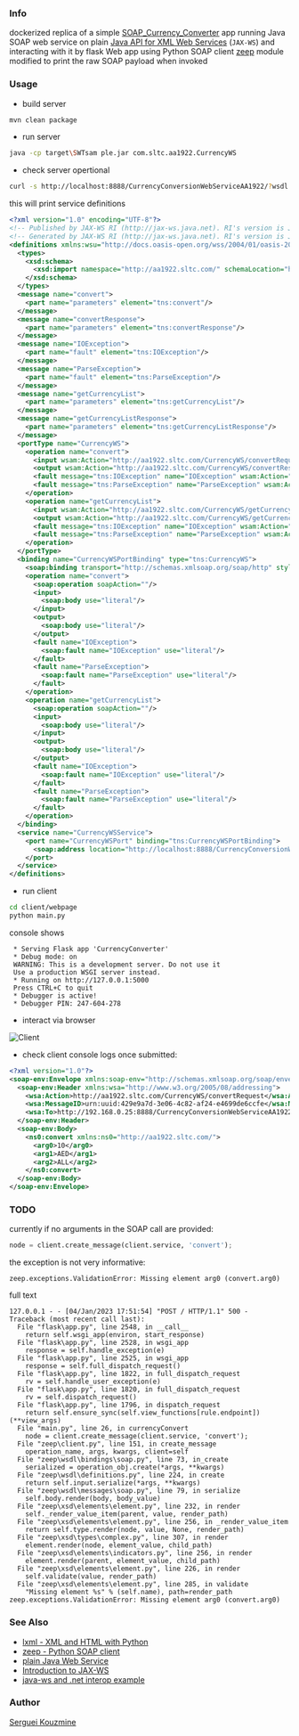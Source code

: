 ###  Info


dockerized replica of a simple
[SOAP_Currency_Converter](https://github.com/imexh/SOAP_Currency_Converter) app running Java SOAP web service on plain [Java API for XML Web Services]() (`JAX-WS`)
and interacting with it by flask Web app using Python SOAP client [zeep](https://docs.python-zeep.org/en/master/) module
modified to print the raw SOAP payload when invoked

### Usage
* build server
```sh
mvn clean package
```
* run server
```sh
java -cp target\SWTsam ple.jar com.sltc.aa1922.CurrencyWS
```
* check server opertional
```sh
curl -s http://localhost:8888/CurrencyConversionWebServiceAA1922/?wsdl
```
this will print service definitions
```XML
<?xml version="1.0" encoding="UTF-8"?>
<!-- Published by JAX-WS RI (http://jax-ws.java.net). RI's version is JAX-WS RI 2.2.9-b130926.1035 svn-revision#5f6196f2b90e9460065a4c2f4e30e065b245e51e. -->
<!-- Generated by JAX-WS RI (http://jax-ws.java.net). RI's version is JAX-WS RI 2.2.9-b130926.1035 svn-revision#5f6196f2b90e9460065a4c2f4e30e065b245e51e. -->
<definitions xmlns:wsu="http://docs.oasis-open.org/wss/2004/01/oasis-200401-wss-wssecurity-utility-1.0.xsd" xmlns:wsp="http://www.w3.org/ns/ws-policy" xmlns:wsp1_2="http://schemas.xmlsoap.org/ws/2004/09/policy" xmlns:wsam="http://www.w3.org/2007/05/addressing/metadata" xmlns:soap="http://schemas.xmlsoap.org/wsdl/soap/" xmlns:tns="http://aa1922.sltc.com/" xmlns:xsd="http://www.w3.org/2001/XMLSchema" xmlns="http://schemas.xmlsoap.org/wsdl/" targetNamespace="http://aa1922.sltc.com/" name="CurrencyWSService">
  <types>
    <xsd:schema>
      <xsd:import namespace="http://aa1922.sltc.com/" schemaLocation="http://localhost:8888/CurrencyConversionWebServiceAA1922?xsd=1"/>
    </xsd:schema>
  </types>
  <message name="convert">
    <part name="parameters" element="tns:convert"/>
  </message>
  <message name="convertResponse">
    <part name="parameters" element="tns:convertResponse"/>
  </message>
  <message name="IOException">
    <part name="fault" element="tns:IOException"/>
  </message>
  <message name="ParseException">
    <part name="fault" element="tns:ParseException"/>
  </message>
  <message name="getCurrencyList">
    <part name="parameters" element="tns:getCurrencyList"/>
  </message>
  <message name="getCurrencyListResponse">
    <part name="parameters" element="tns:getCurrencyListResponse"/>
  </message>
  <portType name="CurrencyWS">
    <operation name="convert">
      <input wsam:Action="http://aa1922.sltc.com/CurrencyWS/convertRequest" message="tns:convert"/>
      <output wsam:Action="http://aa1922.sltc.com/CurrencyWS/convertResponse" message="tns:convertResponse"/>
      <fault message="tns:IOException" name="IOException" wsam:Action="http://aa1922.sltc.com/CurrencyWS/convert/Fault/IOException"/>
      <fault message="tns:ParseException" name="ParseException" wsam:Action="http://aa1922.sltc.com/CurrencyWS/convert/Fault/ParseException"/>
    </operation>
    <operation name="getCurrencyList">
      <input wsam:Action="http://aa1922.sltc.com/CurrencyWS/getCurrencyListRequest" message="tns:getCurrencyList"/>
      <output wsam:Action="http://aa1922.sltc.com/CurrencyWS/getCurrencyListResponse" message="tns:getCurrencyListResponse"/>
      <fault message="tns:IOException" name="IOException" wsam:Action="http://aa1922.sltc.com/CurrencyWS/getCurrencyList/Fault/IOException"/>
      <fault message="tns:ParseException" name="ParseException" wsam:Action="http://aa1922.sltc.com/CurrencyWS/getCurrencyList/Fault/ParseException"/>
    </operation>
  </portType>
  <binding name="CurrencyWSPortBinding" type="tns:CurrencyWS">
    <soap:binding transport="http://schemas.xmlsoap.org/soap/http" style="document"/>
    <operation name="convert">
      <soap:operation soapAction=""/>
      <input>
        <soap:body use="literal"/>
      </input>
      <output>
        <soap:body use="literal"/>
      </output>
      <fault name="IOException">
        <soap:fault name="IOException" use="literal"/>
      </fault>
      <fault name="ParseException">
        <soap:fault name="ParseException" use="literal"/>
      </fault>
    </operation>
    <operation name="getCurrencyList">
      <soap:operation soapAction=""/>
      <input>
        <soap:body use="literal"/>
      </input>
      <output>
        <soap:body use="literal"/>
      </output>
      <fault name="IOException">
        <soap:fault name="IOException" use="literal"/>
      </fault>
      <fault name="ParseException">
        <soap:fault name="ParseException" use="literal"/>
      </fault>
    </operation>
  </binding>
  <service name="CurrencyWSService">
    <port name="CurrencyWSPort" binding="tns:CurrencyWSPortBinding">
      <soap:address location="http://localhost:8888/CurrencyConversionWebServiceAA1922"/>
    </port>
  </service>
</definitions>

```
* run client
```sh
cd client/webpage
python main.py
```
console shows
```
 * Serving Flask app 'CurrencyConverter'
 * Debug mode: on
 WARNING: This is a development server. Do not use it
 Use a production WSGI server instead.
 * Running on http://127.0.0.1:5000
 Press CTRL+C to quit
 * Debugger is active!
 * Debugger PIN: 247-604-278
```
* interact via browser

![Client](https://github.com/sergueik/springboot_study/blob/master/basic-soap3/screenshots/capture-client.png)

* check client console logs once submitted:

```XML
<?xml version="1.0"?>
<soap-env:Envelope xmlns:soap-env="http://schemas.xmlsoap.org/soap/envelope/">
  <soap-env:Header xmlns:wsa="http://www.w3.org/2005/08/addressing">
    <wsa:Action>http://aa1922.sltc.com/CurrencyWS/convertRequest</wsa:Action>
    <wsa:MessageID>urn:uuid:429e9a7d-3e06-4c82-af24-e4699de6ccfe</wsa:MessageID>
    <wsa:To>http://192.168.0.25:8888/CurrencyConversionWebServiceAA1922</wsa:To>
  </soap-env:Header>
  <soap-env:Body>
    <ns0:convert xmlns:ns0="http://aa1922.sltc.com/">
      <arg0>10</arg0>
      <arg1>AED</arg1>
      <arg2>ALL</arg2>
    </ns0:convert>
  </soap-env:Body>
</soap-env:Envelope>
```
###  TODO

currently if no arguments in the SOAP call are provided:
```python
node = client.create_message(client.service, 'convert');
```
the exception is not very informative:

```text
zeep.exceptions.ValidationError: Missing element arg0 (convert.arg0)
```
full text
```text
127.0.0.1 - - [04/Jan/2023 17:51:54] "POST / HTTP/1.1" 500 -
Traceback (most recent call last):
  File "flask\app.py", line 2548, in __call__
    return self.wsgi_app(environ, start_response)
  File "flask\app.py", line 2528, in wsgi_app
    response = self.handle_exception(e)
  File "flask\app.py", line 2525, in wsgi_app
    response = self.full_dispatch_request()
  File "flask\app.py", line 1822, in full_dispatch_request
    rv = self.handle_user_exception(e)
  File "flask\app.py", line 1820, in full_dispatch_request
    rv = self.dispatch_request()
  File "flask\app.py", line 1796, in dispatch_request
    return self.ensure_sync(self.view_functions[rule.endpoint])(**view_args)
  File "main.py", line 26, in currencyConvert
    node = client.create_message(client.service, 'convert');
  File "zeep\client.py", line 151, in create_message
    operation_name, args, kwargs, client=self
  File "zeep\wsdl\bindings\soap.py", line 73, in_create
    serialized = operation_obj.create(*args, **kwargs)
  File "zeep\wsdl\definitions.py", line 224, in create
    return self.input.serialize(*args, **kwargs)
  File "zeep\wsdl\messages\soap.py", line 79, in serialize
    self.body.render(body, body_value)
  File "zeep\xsd\elements\element.py", line 232, in render
    self._render_value_item(parent, value, render_path)
  File "zeep\xsd\elements\element.py", line 256, in _render_value_item
    return self.type.render(node, value, None, render_path)
  File "zeep\xsd\types\complex.py", line 307, in render
    element.render(node, element_value, child_path)
  File "zeep\xsd\elements\indicators.py", line 256, in render
    element.render(parent, element_value, child_path)
  File "zeep\xsd\elements\element.py", line 226, in render
    self.validate(value, render_path)
  File "zeep\xsd\elements\element.py", line 285, in validate
    "Missing element %s" % (self.name), path=render_path
zeep.exceptions.ValidationError: Missing element arg0 (convert.arg0)
```
### See Also

   * [lxml - XML and HTML with Python](https://lxml.de)
   * [zeep - Python SOAP client](https://docs.python-zeep.org/en/master/)
   * [plain Java Web Service](https://docs.oracle.com/javase/7/docs/api/javax/jws/package-summary.html) 
   * [Introduction to JAX-WS](https://www.baeldung.com/jax-ws)
   * [java-ws and .net interop example](https://gridwizard.wordpress.com/2014/12/26/java-ws-and-dotnet-interop-example/)

  

### Author
[Serguei Kouzmine](kouzmine_serguei@yahoo.com)

